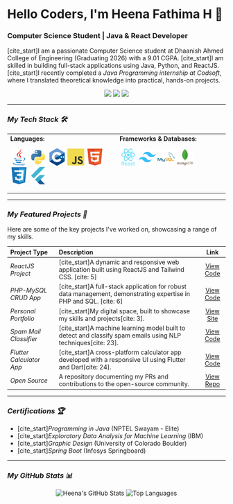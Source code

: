 # Hello Coders, I'm Heena Fathima H 👋

### Computer Science Student | Java & React Developer

[cite_start]I am a passionate Computer Science student at Dhaanish Ahmed College of Engineering (Graduating 2026) with a 9.01 CGPA. [cite_start]I am skilled in building full-stack applications using Java, Python, and ReactJS. [cite_start]I recently completed a *Java Programming internship at Codsoft*, where I translated theoretical knowledge into practical, hands-on projects.

<p align="center">
  <a href="mailto:heenafathima0517@gmail.com"><img src="https://img.shields.io/badge/Email-D14836?style=for-the-badge&logo=gmail&logoColor=white" /></a>
  <a href="https://www.linkedin.com/in/YOUR_LINKEDIN_USERNAME" target="_blank"><img src="https://img.shields.io/badge/LinkedIn-0A66C2?style=for-the-badge&logo=linkedin&logoColor=white" /></a>
  <a href="#" target="_blank"><img src="https://img.shields.io/badge/Portfolio-333333?style=for-the-badge&logo=react&logoColor=61DAFB" /></a>
</p>

---

### *My Tech Stack 🛠*

<table>
  <tr>
    <td valign="top" width="50%">
      <strong>Languages:</strong><br>
      <p>
        <img src="https://raw.githubusercontent.com/devicons/devicon/master/icons/java/java-original.svg" alt="java" width="40" height="40"/>
        <img src="https://raw.githubusercontent.com/devicons/devicon/master/icons/python/python-original.svg" alt="python" width="40" height="40"/>
        <img src="https://raw.githubusercontent.com/devicons/devicon/master/icons/cplusplus/cplusplus-original.svg" alt="cplusplus" width="40" height="40"/>
        <img src="https://raw.githubusercontent.com/devicons/devicon/master/icons/javascript/javascript-original.svg" alt="javascript" width="40" height="40"/>
        <img src="https://raw.githubusercontent.com/devicons/devicon/master/icons/html5/html5-original.svg" alt="html5" width="40" height="40"/>
        <img src="https://raw.githubusercontent.com/devicons/devicon/master/icons/css3/css3-original.svg" alt="css3" width="40" height="40"/>
        <img src="https://raw.githubusercontent.com/devicons/devicon/master/icons/flutter/flutter-original.svg" alt="flutter" width="40" height="40"/>
      </p>
    </td>
    <td valign="top" width="50%">
      <strong>Frameworks & Databases:</strong><br>
      <p>
        <img src="https://raw.githubusercontent.com/devicons/devicon/master/icons/react/react-original-wordmark.svg" alt="react" width="40" height="40"/>
        <img src="https://raw.githubusercontent.com/devicons/devicon/master/icons/tailwindcss/tailwindcss-plain.svg" alt="tailwindcss" width="40" height="40"/>
        <img src="https://raw.githubusercontent.com/devicons/devicon/master/icons/mysql/mysql-original-wordmark.svg" alt="mysql" width="40" height="40"/>
        <img src="https://raw.githubusercontent.com/devicons/devicon/master/icons/mongodb/mongodb-original-wordmark.svg" alt="mongodb" width="40" height="40"/>
      </p>
    </td>
  </tr>
</table>

---

### *My Featured Projects 🚀*

Here are some of the key projects I've worked on, showcasing a range of my skills.

| Project Type | Description | Link |
| :--- | :--- | :---: |
| *ReactJS Project* | [cite_start]A dynamic and responsive web application built using ReactJS and Tailwind CSS. [cite: 5] | [View Code](#) |
| *PHP-MySQL CRUD App* | [cite_start]A full-stack application for robust data management, demonstrating expertise in PHP and SQL. [cite: 6] | [View Code](#) |
| *Personal Portfolio* | [cite_start]My digital space, built to showcase my skills and projects[cite: 3]. | [View Site](#) |
| *Spam Mail Classifier* | [cite_start]A machine learning model built to detect and classify spam emails using NLP techniques[cite: 23]. | [View Code](#) |
| *Flutter Calculator App* | [cite_start]A cross-platform calculator app developed with a responsive UI using Flutter and Dart[cite: 24]. | [View Code](#) |
| *Open Source* | A repository documenting my PRs and contributions to the open-source community. | [View Repo](#) |

---

### *Certifications 🏆*
- [cite_start]*Programming in Java* (NPTEL Swayam - Elite) 
- [cite_start]*Exploratory Data Analysis for Machine Learning* (IBM) 
- [cite_start]*Graphic Design* (University of Colorado Boulder) 
- [cite_start]*Spring Boot* (Infosys Springboard) 

---

### *My GitHub Stats 📊*

<p align="center">
  <img src="https://github-readme-stats.vercel.app/api?username=YOUR_USERNAME&show_icons=true&theme=tokyonight&rank_icon=github" alt="Heena's GitHub Stats" />
  <img src="https://github-readme-stats.vercel.app/api/top-langs/?username=YOUR_USERNAME&layout=compact&theme=tokyonight" alt="Top Languages" />
</p>
